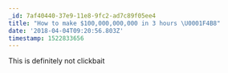 ```yaml
---
_id: 7af40440-37e9-11e8-9fc2-ad7c89f05ee4
title: "How to make $100,000,000,000 in 3 hours \U0001F4B8"
date: '2018-04-04T09:20:56.803Z'
timestamp: 1522833656
---
```

This is definitely not clickbait

